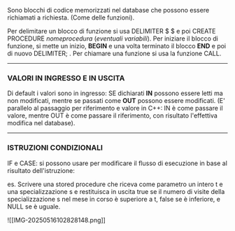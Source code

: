 Sono blocchi di codice memorizzati nel database che possono essere richiamati a richiesta. (Come delle funzioni).

Per delimitare un blocco di funzione si usa DELIMITER $ $
e poi CREATE PROCEDURE *nomeprocedura* (*eventuali variabili*).
Per iniziare il blocco di funzione, si mette un inizio, **BEGIN** e una volta terminato il blocco **END** e poi di nuovo DELIMITER; .
Per chiamare una funzione si usa la funzione CALL.




---

### VALORI IN INGRESSO E IN USCITA

Di default i valori sono in ingresso:
SE dichiarati **IN** possono essere letti ma non modificati,
mentre se passati come **OUT** possono essere modificati.
(E' parallelo al passaggio per riferimento e valore in C++: IN è come passare il valore, mentre OUT  è come passare il riferimento, con risultato l'effettiva modifica nel database).

---

### ISTRUZIONI CONDIZIONALI

IF e CASE:
si possono usare per modificare il flusso di esecuzione in base al risultato dell'istruzione:

es. 
Scrivere una stored procedure che riceva come parametro un intero t e una specializzazione s e restituisca in uscita true se il numero di visite della specializzazione s nel mese in corso è superiore a t, false se è inferiore, e NULL se è uguale.

![[IMG-20250516102828148.png]]
